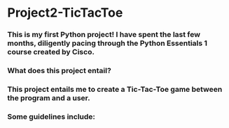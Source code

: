 # Project2-TicTacToe
### This is my first Python project! I have spent the last few months, diligently pacing through the Python Essentials 1 course created by Cisco. 

### What does this project entail?
### This project entails me to create a Tic-Tac-Toe game between the program and a user. 
### Some guidelines include:



			
	
	
